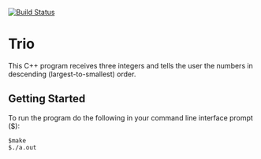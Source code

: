 [![Build Status](https://travis-ci.org/mboyko08/Trio.svg?branch=master)](https://travis-ci.org/mboyko08/Trio)

# Trio

This C++ program receives three integers and tells the user the numbers in descending (largest-to-smallest) order.

## Getting Started

To run the program do the following in your command line interface prompt ($):

```
$make
$./a.out
```
